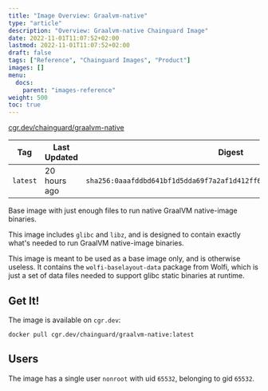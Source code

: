 ```yaml
---
title: "Image Overview: Graalvm-native"
type: "article"
description: "Overview: Graalvm-native Chainguard Image"
date: 2022-11-01T11:07:52+02:00
lastmod: 2022-11-01T11:07:52+02:00
draft: false
tags: ["Reference", "Chainguard Images", "Product"]
images: []
menu:
  docs:
    parent: "images-reference"
weight: 500
toc: true
---
```


[cgr.dev/chainguard/graalvm-native](https://github.com/chainguard-images/images/tree/main/images/graalvm-native)

| Tag      | Last Updated | Digest                                                                    |
|----------|--------------|---------------------------------------------------------------------------|
| `latest` | 20 hours ago | `sha256:0aaafddbd641bf1d5dda69f7a2af1d412ff6c54e4f8e3ad8af43a3b885f360cf` |



Base image with just enough files to run native GraalVM native-image binaries.

This image includes `glibc` and `libz`, and is designed to contain exactly what's needed to run GraalVM native-image binaries.

This image is meant to be used as a base image only, and is otherwise useless.  It contains the `wolfi-baselayout-data` package from Wolfi, which is just a set of data files needed to support glibc static binaries at runtime.

## Get It!

The image is available on `cgr.dev`:

```
docker pull cgr.dev/chainguard/graalvm-native:latest
```

## Users

The image has a single user `nonroot` with uid `65532`, belonging to gid `65532`.
